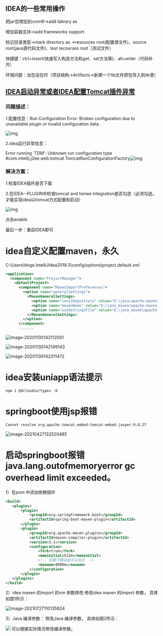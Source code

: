 

## IDEA的一些常用操作

把jar包增加到com中->add labrary as

增加容器支持->add frameworks support

标记目录类型->mark directory as ->resources root(配置源文件)、source root(java源代码文件)、test recourses root（测试文件）

快捷键：ctrl+insert(快速写入构造方法和get、set方法等)、alt+enter（代码补齐）

环境问题：当包没在时（项目结构->Artifacts->新建一个lib文件把包导入到lib里）



## [IDEA启动异常或者IDEA配置Tomcat插件异常](https://www.cnblogs.com/blogslee/p/9967492.html)

### 问题描述：

1.配置信息：Run Configuration Error: Broken configuration due to unavailable plugin or invalid configuration data.

![img](https://gitee.com/feigeCode/picture/raw/master/img/1128526-20181116093349704-382998954.png)

2.idea运行异常信息：

Error running 'TDM': Unknown run configuration type #com.intellij.j2ee.web.tomcat.TomcatRunConfigurationFactory![img](https://gitee.com/feigeCode/picture/raw/master/img/1128526-20181116093430863-206537662.png)

### 解决方案：

1.检查IDEA插件是否下载

2.在IDEA--PLUGIN中检查tomcat and tomee Integration是否勾选（必须勾选，才能实现idea以tomcat方式配置和启动）

![img](https://gitee.com/feigeCode/picture/raw/master/img/1128526-20181116093602918-152336446.png)

点击enable

 最后一步：重启IDEA即可



# idea自定义配置maven，永久

C:\Users\feige\.IntelliJIdea2019.3\config\options\project.default.xml

~~~xml
<application>
  <component name="ProjectManager">
    <defaultProject>
      <component name="MavenImportPreferences">
        <option name="generalSettings">
          <MavenGeneralSettings>
            <option name="localRepository" value="E:\java\apache-maven-3.6.1\maven.repo"/>
            <option name="mavenHome" value="E:/java_maven/apache-maven-3.6.1"/>
            <option name="useSettingsFile" value="E:\java_maven\apache-maven-3.6.1\conf\settings.xml"/>
          </MavenGeneralSettings>
        </option>
      </component>
       ......
~~~

![image-20201130142112001](https://gitee.com/feigeCode/picture/raw/master/img/image-20201130142112001.png)

![image-20201130142149143](https://gitee.com/feigeCode/picture/raw/master/img/image-20201130142149143.png)

![image-20201130142311472](https://gitee.com/feigeCode/picture/raw/master/img/image-20201130142311472.png)

# idea安装uniapp语法提示

~~~shell
npm i @dcloudio/types -D
~~~



# springboot使用jsp报错

~~~txt
Cannot resolve org.apache.tomcat.embed:tomcat-embed-jasper:9.0.27
~~~

![image-20210427132520485](https://gitee.com/feigeCode/picture/raw/master/img/image-20210427132520485.png)



# 启动springboot报错 java.lang.outofmemoryerror gc overhead limit exceeded。

1）在pom 中添加依赖插件

 ~~~xml
<build>
    <plugins>
        <plugin>
            <groupId>org.springframework.boot</groupId>
            <artifactId>spring-boot-maven-plugin</artifactId>
        </plugin>
        <plugin>
            <groupId>org.apache.maven.plugins</groupId>
            <artifactId>maven-compiler-plugin</artifactId>
            <version>3.1</version>
            <configuration>
                <fork>true</fork>
                <meminitial>512m</meminitial>
                <!-- 如果不够读者可以加大 -->
                <maxmem>4096m</maxmem>
            </configuration>
        </plugin>
    </plugins>
</build>
 ~~~



2）idea maven 的import 的vm 参数修改
修改idea maven 的import 参数， 具体如图1所示：

![image-20210727110135824](https://gitee.com/feigeCode/picture/raw/master/img/image-20210727110135824.png)

3）Java 编译参数：
修改Java 编译参数， 具体如图2所示：

![](https://gitee.com/feigeCode/picture/raw/master/img/image-20210727110135824.png)
可以根据实际情况修改编译参数。
